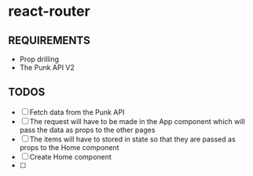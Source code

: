 # react-router

## REQUIREMENTS
- Prop drilling
- The Punk API V2


## TODOS

- [ ] Fetch data from the Punk API
- [ ] The request will have to be made in the App component which will pass the data as props to the other pages
- [ ] The items will have to stored in state so that they are passed as props to the Home component
- [ ] Create Home component
- [ ] 
